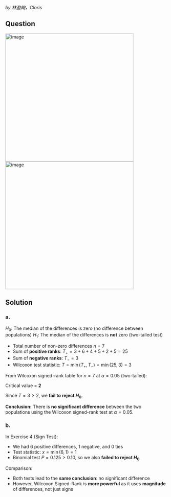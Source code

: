 *by 林盈絢，Cloris*

## Question
<img width="400" alt="image" src="https://github.com/user-attachments/assets/5fea3907-85a0-4606-8056-73dbbcdea866" /><br>
<img width="400" alt="image" src="https://github.com/user-attachments/assets/4f1d759b-10c4-4b82-8a02-22d0166d17be" />

## Solution
### a.
$H_0$: The median of the differences is zero (no difference between populations)
$H_1$: The median of the differences is **not** zero (two-tailed test)

- Total number of non-zero differences $n = 7$
- Sum of **positive ranks**: $T_+ = 3 + 6 + 4 + 5 + 2 + 5 = 25$
- Sum of **negative ranks**: $T_- = 3$
- Wilcoxon test statistic: $T = \min(T_+, T_-) = \min(25, 3) = 3$

From Wilcoxon signed-rank table for $n = 7$ at $\alpha = 0.05$ (two-tailed):

Critical value = **2**

Since $T = 3 > 2$, we **fail to reject $H_0$**.

**Conclusion:** There is **no significant difference** between the two populations using the Wilcoxon signed-rank test at $\alpha = 0.05$.

### b.

In Exercise 4 (Sign Test):

- We had 6 positive differences, 1 negative, and 0 ties
- Test statistic: $x = \min(6, 1) = 1$
- Binomial test $P = 0.125 > 0.10$, so we also **failed to reject $H_0$**

Comparison:

- Both tests lead to the **same conclusion**: no significant difference
- However, Wilcoxon Signed-Rank is **more powerful** as it uses **magnitude** of differences, not just signs
